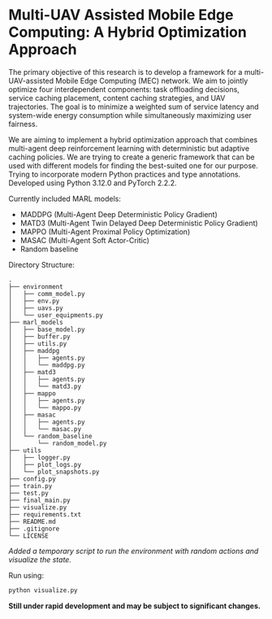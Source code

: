 # Multi-UAV Assisted Mobile Edge Computing: A Hybrid Optimization Approach

The primary objective of this research is to develop a framework for a multi-UAV-assisted Mobile Edge Computing (MEC) network. We aim to jointly optimize four interdependent components: task offloading decisions, service caching placement, content caching strategies, and UAV trajectories. The goal is to minimize a weighted sum of service latency and system-wide energy consumption while simultaneously maximizing user fairness.

We are aiming to implement a hybrid optimization approach that combines multi-agent deep reinforcement learning with deterministic but adaptive caching policies. We are trying to create a generic framework that can be used with different models for finding the best-suited one for our purpose. Trying to incorporate modern Python practices and type annotations. Developed using Python 3.12.0 and PyTorch 2.2.2.

Currently included MARL models:
- MADDPG (Multi-Agent Deep Deterministic Policy Gradient)
- MATD3 (Multi-Agent Twin Delayed Deep Deterministic Policy Gradient)
- MAPPO (Multi-Agent Proximal Policy Optimization)
- MASAC (Multi-Agent Soft Actor-Critic)
- Random baseline

Directory Structure:

```
.
├── environment
│   ├── comm_model.py
│   ├── env.py
│   ├── uavs.py
│   └── user_equipments.py
├── marl_models
│   ├── base_model.py
│   ├── buffer.py
│   ├── utils.py
│   ├── maddpg
│   │   ├── agents.py
│   │   └── maddpg.py
│   ├── matd3
│   │   ├── agents.py
│   │   └── matd3.py
│   ├── mappo
│   │   ├── agents.py
│   │   └── mappo.py
│   ├── masac
│   │   ├── agents.py
│   │   └── masac.py
│   └── random_baseline
│       └── random_model.py
├── utils
│   ├── logger.py
│   ├── plot_logs.py
│   └── plot_snapshots.py
├── config.py
├── train.py
├── test.py
├── final_main.py
├── visualize.py
├── requirements.txt
├── README.md
├── .gitignore
└── LICENSE
```

*Added a temporary script to run the environment with random actions and visualize the state.*

Run using:

```bash
python visualize.py
```

**Still under rapid development and may be subject to significant changes.**
